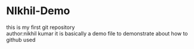 # NIkhil-Demo
this is my first git repository
<br>
author:nikhil kumar
it is basically a demo file to demonstrate about how to github used
